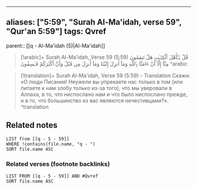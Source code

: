 
---
aliases: ["5:59", "Surah Al-Ma'idah, verse 59", "Qur'an 5:59"]
tags: Qvref
---

parent:: [[q - Al-Ma'idah (5)|Al-Ma'idah]]

> [!arabic]+ Surah Al-Ma'idah, Verse 59 (5:59)
> <span class="quran-arabic">قُلْ يَـٰٓأَهْلَ ٱلْكِتَـٰبِ هَلْ تَنقِمُونَ مِنَّآ إِلَّآ أَنْ ءَامَنَّا بِٱللَّهِ وَمَآ أُنزِلَ إِلَيْنَا وَمَآ أُنزِلَ مِن قَبْلُ وَأَنَّ أَكْثَرَكُمْ فَـٰسِقُونَ</span>
^arabic

> [!translation]+ Surah Al-Ma'idah, Verse 59 (5:59) - Translation
> Скажи: «О люди Писания! Неужели вы упрекаете нас только в том (или питаете к нам злобу только из-за того), что мы уверовали в Аллаха, в то, что ниспослано нам и что было ниспослано прежде, и в то, что большинство из вас являются нечестивцами?».
^translation



## Related notes
```dataview
LIST from [[q - 5 - 59]]
WHERE !contains(file.name, "q - ")
SORT file.name ASC
```

### Related verses (footnote backlinks)
```dataview
LIST FROM [[q - 5 - 59]] AND #Qvref
SORT file.name ASC
```

